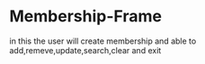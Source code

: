 # Membership-Frame
in this the user will create membership and able to add,remeve,update,search,clear and exit
